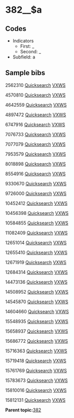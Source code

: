 # 382\_\_$a

## Codes

-   Indicators
    -   First: \_
    -   Second: \_
-   Subfield: a

## Sample bibs

2562310 [Quicksearch](https://search.library.yale.edu/catalog/2562310) [VXWS](http://prodorbis.library.yale.edu:7014/vxws/GetHoldingsService?bibId=2562310)

4570810 [Quicksearch](https://search.library.yale.edu/catalog/4570810) [VXWS](http://prodorbis.library.yale.edu:7014/vxws/GetHoldingsService?bibId=4570810)

4642559 [Quicksearch](https://search.library.yale.edu/catalog/4642559) [VXWS](http://prodorbis.library.yale.edu:7014/vxws/GetHoldingsService?bibId=4642559)

4897472 [Quicksearch](https://search.library.yale.edu/catalog/4897472) [VXWS](http://prodorbis.library.yale.edu:7014/vxws/GetHoldingsService?bibId=4897472)

6747916 [Quicksearch](https://search.library.yale.edu/catalog/6747916) [VXWS](http://prodorbis.library.yale.edu:7014/vxws/GetHoldingsService?bibId=6747916)

7076733 [Quicksearch](https://search.library.yale.edu/catalog/7076733) [VXWS](http://prodorbis.library.yale.edu:7014/vxws/GetHoldingsService?bibId=7076733)

7077079 [Quicksearch](https://search.library.yale.edu/catalog/7077079) [VXWS](http://prodorbis.library.yale.edu:7014/vxws/GetHoldingsService?bibId=7077079)

7953579 [Quicksearch](https://search.library.yale.edu/catalog/7953579) [VXWS](http://prodorbis.library.yale.edu:7014/vxws/GetHoldingsService?bibId=7953579)

8018898 [Quicksearch](https://search.library.yale.edu/catalog/8018898) [VXWS](http://prodorbis.library.yale.edu:7014/vxws/GetHoldingsService?bibId=8018898)

8554916 [Quicksearch](https://search.library.yale.edu/catalog/8554916) [VXWS](http://prodorbis.library.yale.edu:7014/vxws/GetHoldingsService?bibId=8554916)

9330670 [Quicksearch](https://search.library.yale.edu/catalog/9330670) [VXWS](http://prodorbis.library.yale.edu:7014/vxws/GetHoldingsService?bibId=9330670)

9726000 [Quicksearch](https://search.library.yale.edu/catalog/9726000) [VXWS](http://prodorbis.library.yale.edu:7014/vxws/GetHoldingsService?bibId=9726000)

10452412 [Quicksearch](https://search.library.yale.edu/catalog/10452412) [VXWS](http://prodorbis.library.yale.edu:7014/vxws/GetHoldingsService?bibId=10452412)

10456398 [Quicksearch](https://search.library.yale.edu/catalog/10456398) [VXWS](http://prodorbis.library.yale.edu:7014/vxws/GetHoldingsService?bibId=10456398)

10584855 [Quicksearch](https://search.library.yale.edu/catalog/10584855) [VXWS](http://prodorbis.library.yale.edu:7014/vxws/GetHoldingsService?bibId=10584855)

11082409 [Quicksearch](https://search.library.yale.edu/catalog/11082409) [VXWS](http://prodorbis.library.yale.edu:7014/vxws/GetHoldingsService?bibId=11082409)

12651014 [Quicksearch](https://search.library.yale.edu/catalog/12651014) [VXWS](http://prodorbis.library.yale.edu:7014/vxws/GetHoldingsService?bibId=12651014)

12655410 [Quicksearch](https://search.library.yale.edu/catalog/12655410) [VXWS](http://prodorbis.library.yale.edu:7014/vxws/GetHoldingsService?bibId=12655410)

12671919 [Quicksearch](https://search.library.yale.edu/catalog/12671919) [VXWS](http://prodorbis.library.yale.edu:7014/vxws/GetHoldingsService?bibId=12671919)

12684314 [Quicksearch](https://search.library.yale.edu/catalog/12684314) [VXWS](http://prodorbis.library.yale.edu:7014/vxws/GetHoldingsService?bibId=12684314)

14473136 [Quicksearch](https://search.library.yale.edu/catalog/14473136) [VXWS](http://prodorbis.library.yale.edu:7014/vxws/GetHoldingsService?bibId=14473136)

14508952 [Quicksearch](https://search.library.yale.edu/catalog/14508952) [VXWS](http://prodorbis.library.yale.edu:7014/vxws/GetHoldingsService?bibId=14508952)

14545870 [Quicksearch](https://search.library.yale.edu/catalog/14545870) [VXWS](http://prodorbis.library.yale.edu:7014/vxws/GetHoldingsService?bibId=14545870)

14604660 [Quicksearch](https://search.library.yale.edu/catalog/14604660) [VXWS](http://prodorbis.library.yale.edu:7014/vxws/GetHoldingsService?bibId=14604660)

15548935 [Quicksearch](https://search.library.yale.edu/catalog/15548935) [VXWS](http://prodorbis.library.yale.edu:7014/vxws/GetHoldingsService?bibId=15548935)

15658937 [Quicksearch](https://search.library.yale.edu/catalog/15658937) [VXWS](http://prodorbis.library.yale.edu:7014/vxws/GetHoldingsService?bibId=15658937)

15686772 [Quicksearch](https://search.library.yale.edu/catalog/15686772) [VXWS](http://prodorbis.library.yale.edu:7014/vxws/GetHoldingsService?bibId=15686772)

15716363 [Quicksearch](https://search.library.yale.edu/catalog/15716363) [VXWS](http://prodorbis.library.yale.edu:7014/vxws/GetHoldingsService?bibId=15716363)

15719418 [Quicksearch](https://search.library.yale.edu/catalog/15719418) [VXWS](http://prodorbis.library.yale.edu:7014/vxws/GetHoldingsService?bibId=15719418)

15761769 [Quicksearch](https://search.library.yale.edu/catalog/15761769) [VXWS](http://prodorbis.library.yale.edu:7014/vxws/GetHoldingsService?bibId=15761769)

15783673 [Quicksearch](https://search.library.yale.edu/catalog/15783673) [VXWS](http://prodorbis.library.yale.edu:7014/vxws/GetHoldingsService?bibId=15783673)

15810016 [Quicksearch](https://search.library.yale.edu/catalog/15810016) [VXWS](http://prodorbis.library.yale.edu:7014/vxws/GetHoldingsService?bibId=15810016)

15812131 [Quicksearch](https://search.library.yale.edu/catalog/15812131) [VXWS](http://prodorbis.library.yale.edu:7014/vxws/GetHoldingsService?bibId=15812131)

**Parent topic:**[382](../../tags/382/382.md)

